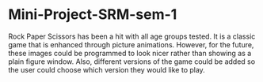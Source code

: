 # Mini-Project-SRM-sem-1
Rock Paper Scissors has been a hit with all age groups tested.  It is a classic game that is enhanced through picture animations.  However, for the future, these images could be programmed to look nicer rather than showing as a plain figure window.  Also, different versions of the game could be added so the user could choose which version they would like to play.
